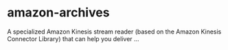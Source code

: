 # amazon-archives
A specialized Amazon Kinesis stream reader (based on the Amazon Kinesis Connector Library) that can help you deliver …
